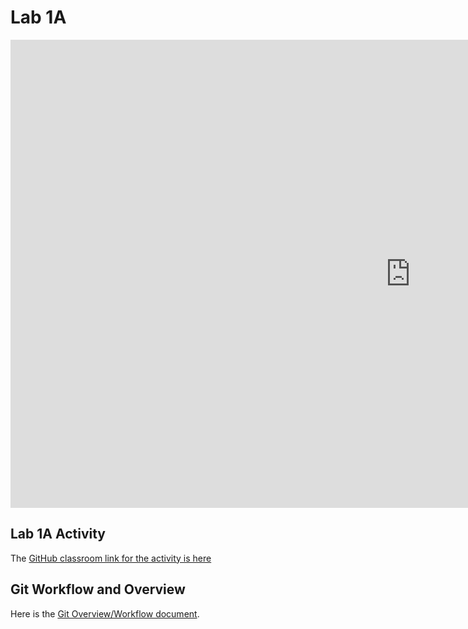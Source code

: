 # Lab 1A

<div>
<iframe src="https://docs.google.com/presentation/d/e/2PACX-1vQlGRFtNs3TlOnW_9IoCjArm1oYTOxFIt72TVT0g4cqVi8amUknJduqP_McnKOUow/embed?start=false&loop=false&delayms=3000" frameborder="0" width="1280" height="749" allowfullscreen="true" mozallowfullscreen="true" webkitallowfullscreen="true"></iframe>

</div>

## Lab 1A Activity

The [GitHub classroom link for the activity is here](https://classroom.github.com/a/zsRR7YRR )

## Git Workflow and Overview

Here is the [Git Overview/Workflow document](../files/git_overview_workflow.pdf).